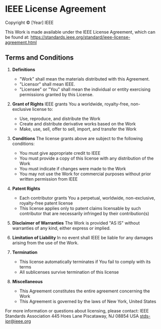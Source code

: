 # IEEE License Agreement

Copyright © [Year] IEEE

This Work is made available under the IEEE License Agreement, which can be found at:
https://standards.ieee.org/standard/ieee-license-agreement.html

## Terms and Conditions

1. **Definitions**
   - "Work" shall mean the materials distributed with this Agreement.
   - "Licensor" shall mean IEEE.
   - "Licensee" or "You" shall mean the individual or entity exercising permissions granted by this License.

2. **Grant of Rights**
   IEEE grants You a worldwide, royalty-free, non-exclusive license to:
   - Use, reproduce, and distribute the Work
   - Create and distribute derivative works based on the Work
   - Make, use, sell, offer to sell, import, and transfer the Work

3. **Conditions**
   The license grants above are subject to the following conditions:
   - You must give appropriate credit to IEEE
   - You must provide a copy of this license with any distribution of the Work
   - You must indicate if changes were made to the Work
   - You may not use the Work for commercial purposes without prior written permission from IEEE

4. **Patent Rights**
   - Each contributor grants You a perpetual, worldwide, non-exclusive, royalty-free patent license
   - This license applies only to patent claims licensable by such contributor that are necessarily infringed by their contribution(s)

5. **Disclaimer of Warranties**
   The Work is provided "AS IS" without warranties of any kind, either express or implied.

6. **Limitation of Liability**
   In no event shall IEEE be liable for any damages arising from the use of the Work.

7. **Termination**
   - This license automatically terminates if You fail to comply with its terms
   - All sublicenses survive termination of this license

8. **Miscellaneous**
   - This Agreement constitutes the entire agreement concerning the Work
   - This Agreement is governed by the laws of New York, United States

For more information or questions about licensing, please contact:
IEEE Standards Association
445 Hoes Lane
Piscataway, NJ 08854 USA
stds-ipr@ieee.org 